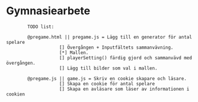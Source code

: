 # Gymnasiearbete

            TODO list:
            
            @pregame.html || pregame.js = Lägg till en generator för antal spelare
                        [] Övergången + Inputfältets sammanvävning.
                        [*] Mallen.
                        [] playerSetting() färdig gjord och sammanvävd med övergången.
                        [] Lägg till bilder som val i mallen.
                        
            @pregame.js || game.js = Skriv en cookie skapare och läsare.
                        [] Skapa en cookie för antal spelare
                        [] Skapa en avläsare som läser av informationen i cookien
